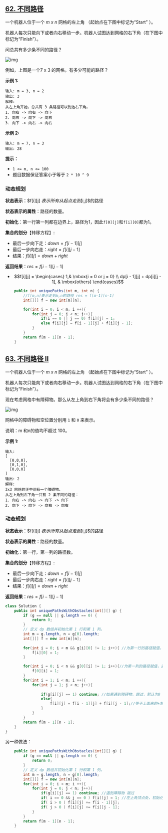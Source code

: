## [62. 不同路径](https://leetcode-cn.com/problems/unique-paths/)

一个机器人位于一个 *m x n* 网格的左上角 （起始点在下图中标记为“Start” ）。

机器人每次只能向下或者向右移动一步。机器人试图达到网格的右下角（在下图中标记为“Finish”）。

问总共有多少条不同的路径？

![img](https://assets.leetcode-cn.com/aliyun-lc-upload/uploads/2018/10/22/robot_maze.png)

例如，上图是一个7 x 3 的网格。有多少可能的路径？

**示例 1:**

```
输入: m = 3, n = 2
输出: 3
解释:
从左上角开始，总共有 3 条路径可以到达右下角。
1. 向右 -> 向右 -> 向下
2. 向右 -> 向下 -> 向右
3. 向下 -> 向右 -> 向右
```

**示例 2:**

```
输入: m = 7, n = 3
输出: 28
```

**提示：**

- `1 <= m, n <= 100`
- 题目数据保证答案小于等于 `2 * 10 ^ 9`

### 动态规划

**状态表示**：$f[i][j] $表示所有从起点走到$[i,j]$的路径

**状态表示的属性**：路径的数量。

**初始化**：第一行第一列都在边界上，路径为1，因此`f[0][j]`和`f[i][0]`都为1。

**集合的划分**【转移方程】: 

- 最后一步向下走：$down = f[i-1][j]$
- 最后一步向右走：$right = f[i][j -1]$
- 结果：$f[i][j] = down + right$

**返回结果**：$res = f[i-1][j-1]$

- $$f[i][j] = \begin{cases} 1,& \mbox{i = 0 or j = 0} \\ dp[i - 1][j] + dp[i][j - 1], & \mbox{others} \end{cases}$$

```java
    public int uniquePaths(int m, int n) {
        //f[m,n]表示走到m,n的路径 res = f[m-1][n-1]
        int[][] f = new int[m][n];

        for(int i = 0; i < m; i ++){
            for(int j = 0; j < n; j++){
                if(i == 0 || j == 0) f[i][j] = 1;
                else f[i][j] = f[i - 1][j] + f[i][j - 1];
            }
        }
        return f[m - 1][n - 1];
    }
```

## [63. 不同路径 II](https://leetcode-cn.com/problems/unique-paths-ii/)

一个机器人位于一个 *m x n* 网格的左上角 （起始点在下图中标记为“Start” ）。

机器人每次只能向下或者向右移动一步。机器人试图达到网格的右下角（在下图中标记为“Finish”）。

现在考虑网格中有障碍物。那么从左上角到右下角将会有多少条不同的路径？

![img](https://assets.leetcode-cn.com/aliyun-lc-upload/uploads/2018/10/22/robot_maze.png)

网格中的障碍物和空位置分别用 `1` 和 `0` 来表示。

说明：m 和n的值均不超过 100。

**示例 1:**

```
输入:
[
  [0,0,0],
  [0,1,0],
  [0,0,0]
]
输出: 2
解释:
3x3 网格的正中间有一个障碍物。
从左上角到右下角一共有 2 条不同的路径：
1. 向右 -> 向右 -> 向下 -> 向下
2. 向下 -> 向下 -> 向右 -> 向右
```

### 动态规划

**状态表示**：$f[i][j] $表示所有从起点走到$[i,j]$的路径

**状态表示的属性**：路径的数量。

**初始化**：第一行，第一列的路径数。

**集合的划分**【转移方程】: 

- 最后一步向下走：$down = f[i-1][j]$
- 最后一步向右走：$right = f[i][j -1]$
- 结果：$f[i][j] = down + right$

**返回结果**：$res = f[i-1][j-1]$

```java
class Solution {
    public int uniquePathsWithObstacles(int[][] g) {
        if (g == null || g.length == 0) {
            return 0;
        } 
        // 定义 dp 数组并初始化第 1 行和第 1 列。
        int m = g.length, n = g[0].length;
        int[][] f = new int[m][n];
        
        for(int i = 0; i < m && g[i][0] != 1; i++){ //为第一行的路径赋值，直到遇到障碍物
            f[i][0] = 1;
        }

        for(int i = 0; i < n && g[0][i] != 1; i++){//为第一列的路径赋值，直到遇到障碍物
            f[0][i] = 1;
        }
        for(int i = 1; i < m; i ++){
            for(int j = 1; j < n; j++){
                
                if(g[i][j] == 1) continue; //如果遇到障碍物，跳过，默认为0
                else{
                    f[i][j] = f[i - 1][j] + f[i][j - 1];//等于上面来的+左面来的
                }
            }
        }
        return f[m - 1][n - 1];
    }
}
```

另一种做法：

```java
    public int uniquePathsWithObstacles(int[][] g) {
        if (g == null || g.length == 0) {
            return 0;
        } 
        // 定义 dp 数组并初始化第 1 行和第 1 列。
        int m = g.length, n = g[0].length;
        int[][] f = new int[m][n];
        for(int i = 0; i < m; i ++){
            for(int j = 0; j < n; j++){
                if(g[i][j] == 1) continue; //遇到障碍物 跳过
                if( i == 0 && j == 0 ) f[i][j] = 1; //左上角顶点处，初始化为1
                if( i > 0 ) f[i][j] += f[i - 1][j];
                if( j > 0 ) f[i][j] += f[i][j - 1];
            }
        }
        return f[m - 1][n - 1];
    }
```

